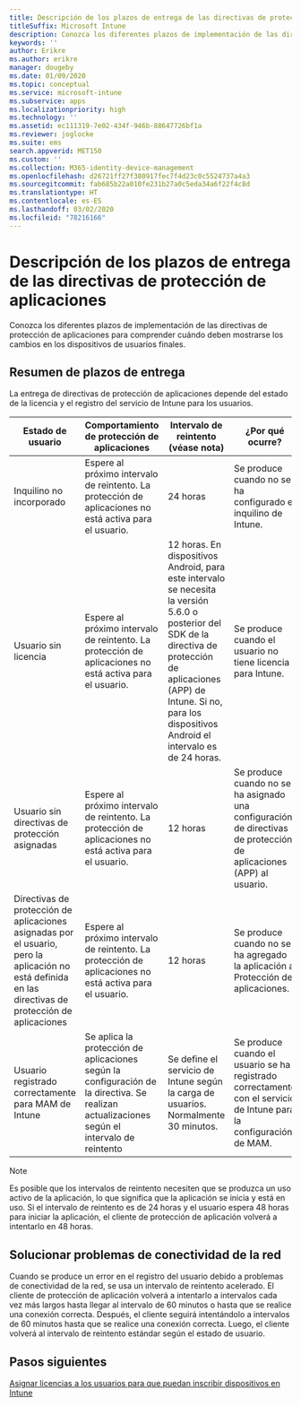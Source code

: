 ```yaml
---
title: Descripción de los plazos de entrega de las directivas de protección de aplicaciones
titleSuffix: Microsoft Intune
description: Conozca los diferentes plazos de implementación de las directivas de protección de aplicaciones para comprender cuándo deben mostrarse los cambios en los dispositivos de usuarios finales.
keywords: ''
author: Erikre
ms.author: erikre
manager: dougeby
ms.date: 01/09/2020
ms.topic: conceptual
ms.service: microsoft-intune
ms.subservice: apps
ms.localizationpriority: high
ms.technology: ''
ms.assetid: ec111319-7e02-434f-946b-88647726bf1a
ms.reviewer: joglocke
ms.suite: ems
search.appverid: MET150
ms.custom: ''
ms.collection: M365-identity-device-management
ms.openlocfilehash: d26721ff27f380917fec7f4d23c0c5524737a4a3
ms.sourcegitcommit: fab685b22a010fe231b27a0c5eda34a6f22f4c8d
ms.translationtype: HT
ms.contentlocale: es-ES
ms.lasthandoff: 03/02/2020
ms.locfileid: "78216166"
---
```

# <a name="understand-app-protection-policy-delivery-timing"></a>Descripción de los plazos de entrega de las directivas de protección de aplicaciones

Conozca los diferentes plazos de implementación de las directivas de protección de aplicaciones para comprender cuándo deben mostrarse los cambios en los dispositivos de usuarios finales.

## <a name="delivery-timing-summary"></a>Resumen de plazos de entrega

La entrega de directivas de protección de aplicaciones depende del estado de la licencia y el registro del servicio de Intune para los usuarios.  

|    Estado de usuario    |    Comportamiento de protección de aplicaciones     |    Intervalo de reintento (véase nota)    |    ¿Por qué ocurre?    |
|-----------------------------------------------------|-------------------------------------------------------------------------------------------------|--------------------------------------------------------------------------------------|-----------------------------------------------------------------------------------------------------------|
|    Inquilino no incorporado    |    Espere al próximo intervalo de reintento.  La protección de aplicaciones no está activa para el usuario.    |    24 horas    |    Se produce cuando no se ha configurado el inquilino de Intune.    |
|    Usuario sin licencia     |    Espere al próximo intervalo de reintento.  La protección de aplicaciones no está activa para el usuario.     |    12 horas. En dispositivos Android, para este intervalo se necesita la versión 5.6.0 o posterior del SDK de la directiva de protección de aplicaciones (APP) de Intune. Si no, para los dispositivos Android el intervalo es de 24 horas.   |    Se produce cuando el usuario no tiene licencia para Intune.    |
|    Usuario sin directivas de protección asignadas    |    Espere al próximo intervalo de reintento.  La protección de aplicaciones no está activa para el usuario.    |    12 horas        |    Se produce cuando no se ha asignado una configuración de directivas de protección de aplicaciones (APP) al usuario.    |
|    Directivas de protección de aplicaciones asignadas por el usuario, pero la aplicación no está definida en las directivas de protección de aplicaciones   |    Espere al próximo intervalo de reintento.  La protección de aplicaciones no está activa para el usuario.    |    12 horas        |    Se produce cuando no se ha agregado la aplicación a Protección de aplicaciones.    |
|    Usuario registrado correctamente para MAM de Intune    |    Se aplica la protección de aplicaciones según la configuración de la directiva.    Se realizan actualizaciones según el intervalo de reintento    |    Se define el servicio de Intune según la carga de usuarios.    Normalmente 30 minutos.     |    Se produce cuando el usuario se ha registrado correctamente con el servicio de Intune para la configuración de MAM.    |

> [!NOTE]
> Es posible que los intervalos de reintento necesiten que se produzca un uso activo de la aplicación, lo que significa que la aplicación se inicia y está en uso.  Si el intervalo de reintento es de 24 horas y el usuario espera 48 horas para iniciar la aplicación, el cliente de protección de aplicación volverá a intentarlo en 48 horas.

## <a name="handling-network-connectivity-issues"></a>Solucionar problemas de conectividad de la red

Cuando se produce un error en el registro del usuario debido a problemas de conectividad de la red, se usa un intervalo de reintento acelerado.  El cliente de protección de aplicación volverá a intentarlo a intervalos cada vez más largos hasta llegar al intervalo de 60 minutos o hasta que se realice una conexión correcta.  Después, el cliente seguirá intentándolo a intervalos de 60 minutos hasta que se realice una conexión correcta. Luego, el cliente volverá al intervalo de reintento estándar según el estado de usuario.

## <a name="next-steps"></a>Pasos siguientes

[Asignar licencias a los usuarios para que puedan inscribir dispositivos en Intune](../fundamentals/licenses-assign.md)

